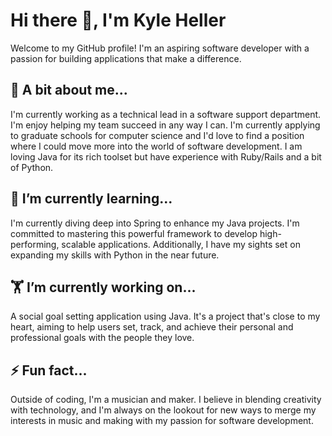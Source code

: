 # Hi there 👋, I'm Kyle Heller

Welcome to my GitHub profile! I'm an aspiring software developer with a passion for building applications that make a difference. 

## 🔭 A bit about me...
I'm currently working as a technical lead in a software support department. I'm enjoy helping my team succeed in any way I can. I'm currently applying to graduate schools for computer science and I'd love to find a position where I could move more into the world of software development. I am loving Java for its rich toolset but have experience with Ruby/Rails and a bit of Python.

## 🌱 I’m currently learning...
I'm currently diving deep into Spring to enhance my Java projects. I'm committed to mastering this powerful framework to develop high-performing, scalable applications. Additionally, I have my sights set on expanding my skills with Python in the near future.

## 🏋️ I’m currently working on...
A social goal setting application using Java. It's a project that's close to my heart, aiming to help users set, track, and achieve their personal and professional goals with the people they love. 

## ⚡ Fun fact...
Outside of coding, I'm a musician and maker. I believe in blending creativity with technology, and I'm always on the lookout for new ways to merge my interests in music and making with my passion for software development.
